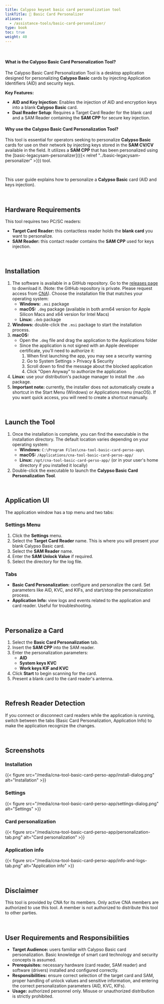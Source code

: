 ```yaml
---
title: Calypso keyset basic card personalization tool
linkTitle: 🚫 Basic Card Personalizer
aliases:
  - /assistance-tools/basic-card-personalizer/
type: book
toc: true
weight: 40
---
```


<br>

#### What is the Calypso Basic Card Personalization Tool?  

The Calypso Basic Card Personalization Tool is a desktop application designed for personalizing **Calypso Basic** cards by
injecting Application Identifiers (AID) and security keys.

**Key Features:**
- **AID and Key Injection**: Enables the injection of AID and encryption keys into a blank **Calypso Basic** card.
- **Dual Reader Setup**: Requires a Target Card Reader for the blank card and a SAM Reader containing the **SAM CPP** for secure key injection.

#### Why use the Calypso Basic Card Personalization Tool?

This tool is essential for operators seeking to personalize **Calypso Basic** cards for use on their network by
injecting keys stored in the **SAM CV/CV** available in the field. It utilizes a **SAM CPP** that has
been personalized using the [basic-legacysam-personalizer]({{< relref "../basic-legacysam-personalizer" >}}) tool.

<br>

This user guide explains how to personalize a **Calypso Basic** card (AID and keys injection).

<br>

## Hardware Requirements

This tool requires two PC/SC readers:

* **Target Card Reader:** this contactless reader holds the **blank card** you want to personalize.
* **SAM Reader:** this contact reader contains the **SAM CPP** used for keys injection.

<br>

## Installation

1. The software is available in a GitHub repository. Go to
   the [releases page](https://github.com/calypsonet/cna-tool-basic-legacysam-perso-app/releases) to download it. (Note:
   the GitHub repository is private. Please request access from [CNA](https://calypsonet.org)). Choose the installation
   file that matches your operating system:
    * **Windows:** `.msi` package
    * **macOS:** `.dmg` package (available in both arm64 version for Apple Silicon Macs and x64 version for Intel Macs)
    * **Linux:** `.deb` package
2. **Windows:** double-click the `.msi` package to start the installation process.
3. **macOS:**
    * Open the `.dmg` file and drag the application to the Applications folder
    * Since the application is not signed with an Apple developer certificate, you'll need to authorize it:
        1. When first launching the app, you may see a security warning
        2. Go to System Settings > Privacy & Security
        3. Scroll down to find the message about the blocked application
        4. Click "Open Anyway" to authorize the application
4. **Linux:** use your distribution's package manager to install the `.deb` package.
5. **Important note:** currently, the installer does not automatically create a shortcut in the Start Menu (Windows) or
   Applications menu (macOS). If you want quick access, you will need to create a shortcut manually.

<br>

## Launch the Tool

1. Once the installation is complete, you can find the executable in the installation directory. The default location
   varies depending on your operating system:
    * **Windows:** `C:\Program Files\cna-tool-basic-card-perso-app\`
    * **macOS:** `/Applications/cna-tool-basic-card-perso-app/`
    * **Linux:** `/opt/cna-tool-basic-card-perso-app/` (or in your user's home directory if you installed it
      locally)
2. Double-click the executable to launch the **Calypso Basic Card Personalization Tool**.

<br>

## Application UI

The application window has a top menu and two tabs:

### Settings Menu

1. Click the **Settings** menu.
2. Select the **Target Card Reader** name. This is where you will present your blank Calypso Basic card.
3. Select the **SAM Reader** name.
4. Enter the **SAM Unlock Value** if required.
5. Select the directory for the log file.

### Tabs

* **Basic Card Personalization:** configure and personalize the card. Set parameters like AID, KVC, and KIFs, and
  start/stop the personalization process.
* **Application Info:** view logs and events related to the application and card reader. Useful for troubleshooting.

<br>

## Personalize a Card

1. Select the **Basic Card Personalization** tab.
2. Insert the **SAM CPP** into the SAM reader.
3. Enter the personalization parameters:
    * **AID**
    * **System keys KVC**
    * **Work keys KIF and KVC**
4. Click **Start** to begin scanning for the card.
5. Present a blank card to the card reader's antenna.

<br>

## Refresh Reader Detection

If you connect or disconnect card readers while the application is running, switch between the tabs (Basic Card
Personalization, Application Info) to make the application recognize the changes.

<br>

## Screenshots

### Installation
{{< figure src="/media/cna-tool-basic-card-perso-app/install-dialog.png" alt="Installation" >}}

### Settings
{{< figure src="/media/cna-tool-basic-card-perso-app/settings-dialog.png" alt="Settings" >}}

### Card personalization
{{< figure src="/media/cna-tool-basic-card-perso-app/personalization-tab.png" alt="Card personalization" >}}

### Application info
{{< figure src="/media/cna-tool-basic-card-perso-app/info-and-logs-tab.png" alt="Application info" >}}

<br>

## Disclaimer

This tool is provided by CNA for its members. Only active CNA members are authorized to use this tool. A member is not
authorized to distribute this tool to other parties.

<br>

## User Requirements and Responsibilities

* **Target Audience:** users familiar with Calypso Basic card personalization. Basic knowledge of smart card technology
  and security concepts is assumed.
* **Prerequisites:** necessary hardware (card reader, SAM reader) and software (drivers) installed and configured
  correctly.
* **Responsibilities:** ensure correct selection of the target card and SAM, proper handling of unlock values and
  sensitive information, and entering the correct personalization parameters (AID, KVC, KIFs).
* **Usage:** authorized personnel only. Misuse or unauthorized distribution is strictly prohibited.